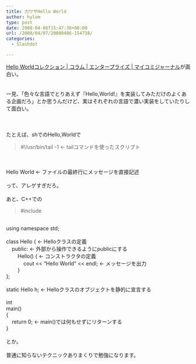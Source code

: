 ```yaml
---
title: 力ワザHello World
author: hylom
type: post
date: 2008-04-06T15:47:38+00:00
url: /2008/04/07/20080406-154738/
categories:
  - Slashdot

---
```

 [Hello Worldコレクション | コラム | エンタープライズ | マイコミジャーナル][1]が面白い。  
</br>   
一見、「色々な言語でとりあえず『Hello&#44;World!』を実装してみただけのよくある企画だろ」とか思うんだけど、実はそれぞれの言語で濃い実装をしていたりして面白い。</br>  
</br>   
たとえば、shでのHello&#44;Worldで 

> <div>
>   #!/usr/bin/tail -1 ← tailコマンドを使ったスクリプト
> </div>

</br>  
</br>   
Hello World ← ファイルの最終行にメッセージを直接記述</br>  
</br>   
って、アレゲすぎだろ。</br>  
</br>   
あと、C++での 

> <div>
>   #include
> </div>

</br>   
using namespace std;</br>  
</br>   
class Hello { ← Helloクラスの定義</br>   
&nbsp; &nbsp; public: ← 外部から操作できるようにpublicにする</br>   
&nbsp; &nbsp; &nbsp; &nbsp; Hello() { ← コンストラクタの定義</br>   
&nbsp; &nbsp; &nbsp; &nbsp; &nbsp; &nbsp; cout << &#8220;Hello World&#8221; << endl; ← メッセージを出力</br>   
&nbsp; &nbsp; &nbsp; &nbsp; }</br>   
};</br>  
</br>   
static Hello h; ← Helloクラスのオブジェクトを静的に宣言する</br>  
</br>   
int</br>   
main()</br>   
{</br>   
&nbsp; &nbsp; return 0; ← main()では何もせずにリターンする</br>   
}</br>  
</br>   
とか。</br>  
</br>   
普通に知らないテクニックありまくりで勉強になります。</br>  
</br>

 [1]: http://journal.mycom.co.jp/column/helloworld/index.html
